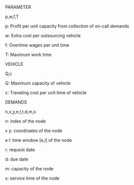 PARAMETER

p,w,f,T

p: Profit per unit capacity from collection of on-call demands

w: Extra cost per outsourcing vehicle

f: Overtime wages per unit time

T: Maximum work time

VEHICLE

Q,c

Q: Maximum capacity of vehicle

c: Traveling cost per unit time of vehicle

DEMANDS

n,x,y,e,l,r,d,m,s

n: index of the node

x y: coordinates of the node

e l: time window [e,l] of the node

r: request date

d: due date

m: capacity of the node

s: service time of the node
